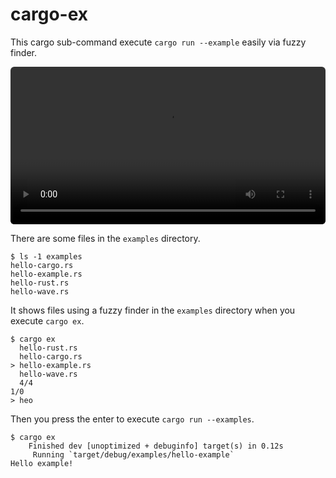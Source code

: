 # cargo-ex

This cargo sub-command execute `cargo run --example` easily via fuzzy finder.

<video style="border-radius: 6px;" src="https://user-images.githubusercontent.com/1206676/162441748-c917fc08-a0c3-4fd6-bdb4-49adfcfce0ed.mp4" width="100%"></video>

There are some files in the `examples` directory.

```shellsession
$ ls -1 examples
hello-cargo.rs
hello-example.rs
hello-rust.rs
hello-wave.rs
```

It shows files using a fuzzy finder in the `examples` directory when you execute `cargo ex`.

```shellsession
$ cargo ex
  hello-rust.rs
  hello-cargo.rs
> hello-example.rs
  hello-wave.rs
  4/4                                                                       1/0
> heo
```

Then you press the enter to execute `cargo run --examples`.

```shellsession
$ cargo ex
    Finished dev [unoptimized + debuginfo] target(s) in 0.12s
     Running `target/debug/examples/hello-example`
Hello example!
```

